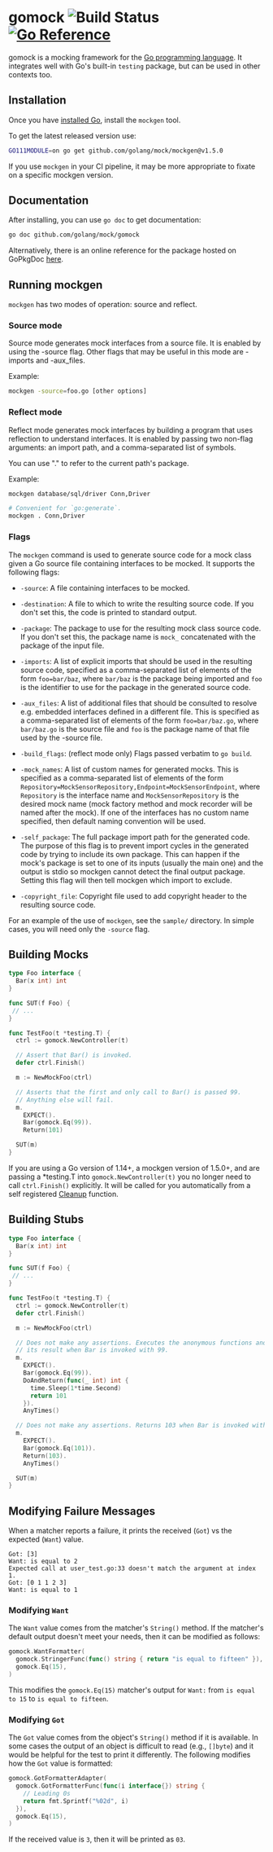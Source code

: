 # gomock ![Build Status][ci-badge] [![Go Reference][reference-badge]][reference]

gomock is a mocking framework for the [Go programming language][golang]. It
integrates well with Go's built-in `testing` package, but can be used in other
contexts too.

## Installation

Once you have [installed Go][golang-install], install the `mockgen` tool.

To get the latest released version use:

```bash
GO111MODULE=on go get github.com/golang/mock/mockgen@v1.5.0
```

If you use `mockgen` in your CI pipeline, it may be more appropriate to fixate
on a specific mockgen version.

## Documentation

After installing, you can use `go doc` to get documentation:

```bash
go doc github.com/golang/mock/gomock
```

Alternatively, there is an online reference for the package hosted on GoPkgDoc
[here][gomock-reference].

## Running mockgen

`mockgen` has two modes of operation: source and reflect.

### Source mode

Source mode generates mock interfaces from a source file.
It is enabled by using the -source flag. Other flags that
may be useful in this mode are -imports and -aux_files.

Example:

```bash
mockgen -source=foo.go [other options]
```

### Reflect mode

Reflect mode generates mock interfaces by building a program
that uses reflection to understand interfaces. It is enabled
by passing two non-flag arguments: an import path, and a
comma-separated list of symbols.

You can use "." to refer to the current path's package.

Example:

```bash
mockgen database/sql/driver Conn,Driver

# Convenient for `go:generate`.
mockgen . Conn,Driver
```

### Flags

The `mockgen` command is used to generate source code for a mock
class given a Go source file containing interfaces to be mocked.
It supports the following flags:

- `-source`: A file containing interfaces to be mocked.

- `-destination`: A file to which to write the resulting source code. If you
  don't set this, the code is printed to standard output.

- `-package`: The package to use for the resulting mock class
  source code. If you don't set this, the package name is `mock_` concatenated
  with the package of the input file.

- `-imports`: A list of explicit imports that should be used in the resulting
  source code, specified as a comma-separated list of elements of the form
  `foo=bar/baz`, where `bar/baz` is the package being imported and `foo` is
  the identifier to use for the package in the generated source code.

- `-aux_files`: A list of additional files that should be consulted to
  resolve e.g. embedded interfaces defined in a different file. This is
  specified as a comma-separated list of elements of the form
  `foo=bar/baz.go`, where `bar/baz.go` is the source file and `foo` is the
  package name of that file used by the -source file.

- `-build_flags`: (reflect mode only) Flags passed verbatim to `go build`.

- `-mock_names`: A list of custom names for generated mocks. This is specified
  as a comma-separated list of elements of the form
  `Repository=MockSensorRepository,Endpoint=MockSensorEndpoint`, where
  `Repository` is the interface name and `MockSensorRepository` is the desired
  mock name (mock factory method and mock recorder will be named after the mock).
  If one of the interfaces has no custom name specified, then default naming
  convention will be used.

- `-self_package`: The full package import path for the generated code. The
  purpose of this flag is to prevent import cycles in the generated code by
  trying to include its own package. This can happen if the mock's package is
  set to one of its inputs (usually the main one) and the output is stdio so
  mockgen cannot detect the final output package. Setting this flag will then
  tell mockgen which import to exclude.

- `-copyright_file`: Copyright file used to add copyright header to the resulting source code.

For an example of the use of `mockgen`, see the `sample/` directory. In simple
cases, you will need only the `-source` flag.

## Building Mocks

```go
type Foo interface {
  Bar(x int) int
}

func SUT(f Foo) {
 // ...
}

```

```go
func TestFoo(t *testing.T) {
  ctrl := gomock.NewController(t)

  // Assert that Bar() is invoked.
  defer ctrl.Finish()

  m := NewMockFoo(ctrl)

  // Asserts that the first and only call to Bar() is passed 99.
  // Anything else will fail.
  m.
    EXPECT().
    Bar(gomock.Eq(99)).
    Return(101)

  SUT(m)
}
```

If you are using a Go version of 1.14+, a mockgen version of 1.5.0+, and are
passing a *testing.T into `gomock.NewController(t)` you no longer need to call
`ctrl.Finish()` explicitly. It will be called for you automatically from a self
registered [Cleanup](https://pkg.go.dev/testing?tab=doc#T.Cleanup) function.

## Building Stubs

```go
type Foo interface {
  Bar(x int) int
}

func SUT(f Foo) {
 // ...
}

```

```go
func TestFoo(t *testing.T) {
  ctrl := gomock.NewController(t)
  defer ctrl.Finish()

  m := NewMockFoo(ctrl)

  // Does not make any assertions. Executes the anonymous functions and returns
  // its result when Bar is invoked with 99.
  m.
    EXPECT().
    Bar(gomock.Eq(99)).
    DoAndReturn(func(_ int) int {
      time.Sleep(1*time.Second)
      return 101
    }).
    AnyTimes()

  // Does not make any assertions. Returns 103 when Bar is invoked with 101.
  m.
    EXPECT().
    Bar(gomock.Eq(101)).
    Return(103).
    AnyTimes()

  SUT(m)
}
```

## Modifying Failure Messages

When a matcher reports a failure, it prints the received (`Got`) vs the
expected (`Want`) value.

```shell
Got: [3]
Want: is equal to 2
Expected call at user_test.go:33 doesn't match the argument at index 1.
Got: [0 1 1 2 3]
Want: is equal to 1
```

### Modifying `Want`

The `Want` value comes from the matcher's `String()` method. If the matcher's
default output doesn't meet your needs, then it can be modified as follows:

```go
gomock.WantFormatter(
  gomock.StringerFunc(func() string { return "is equal to fifteen" }),
  gomock.Eq(15),
)
```

This modifies the `gomock.Eq(15)` matcher's output for `Want:` from `is equal
to 15` to `is equal to fifteen`.

### Modifying `Got`

The `Got` value comes from the object's `String()` method if it is available.
In some cases the output of an object is difficult to read (e.g., `[]byte`) and
it would be helpful for the test to print it differently. The following
modifies how the `Got` value is formatted:

```go
gomock.GotFormatterAdapter(
  gomock.GotFormatterFunc(func(i interface{}) string {
    // Leading 0s
    return fmt.Sprintf("%02d", i)
  }),
  gomock.Eq(15),
)
```

If the received value is `3`, then it will be printed as `03`.

[golang]:              http://golang.org/
[golang-install]:      http://golang.org/doc/install.html#releases
[gomock-reference]:    https://pkg.go.dev/github.com/golang/mock/gomock
[ci-badge]:            https://github.com/golang/mock/actions/workflows/test.yml/badge.svg
[reference-badge]:     https://pkg.go.dev/badge/github.com/golang/mock.svg
[reference]:           https://pkg.go.dev/github.com/golang/mock
